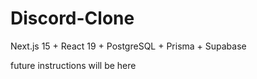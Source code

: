 # Discord-Clone

Next.js 15 + React 19 + PostgreSQL + Prisma + Supabase

future instructions will be here

